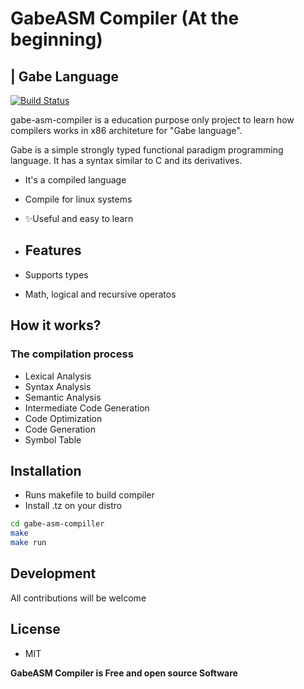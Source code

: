 # GabeASM Compiler (At the beginning)
## | Gabe Language

[![Build Status](https://travis-ci.org/joemccann/dillinger.svg?branch=master)](https://travis-ci.org/joemccann/dillinger)


gabe-asm-compiler is a education purpose only project to learn how compilers works in x86 architeture for "Gabe language".

Gabe is a simple strongly typed functional paradigm programming language. It has a syntax similar to C and its derivatives.

- It's a compiled language
- Compile for linux systems
- ✨Useful and easy to learn

- ## Features

- Supports types
- Math, logical and recursive operatos

## How it works?

### The compilation process 

- Lexical Analysis
- Syntax Analysis
- Semantic Analysis
- Intermediate Code Generation
- Code Optimization
- Code Generation
- Symbol Table

## Installation

- Runs makefile to build compiler
- Install .tz on your distro

```sh
cd gabe-asm-compiller
make
make run
```
## Development

All contributions will be welcome


## License
- MIT

**GabeASM Compiler is Free and open source Software**

